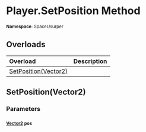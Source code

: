 # Player.SetPosition Method

<small>**Namespace**: SpaceUsurper</small>

## Overloads

<div markdown="1" class="member-table">

| Overload | Description |
| :------- | ----------- |
| [SetPosition(Vector2)](#Vector2_) |  | 

</div>

## SetPosition(Vector2)
### Parameters
#### <small>[Vector2](https://docs.unity3d.com/ScriptReference/Vector2.html)</small> `pos`

